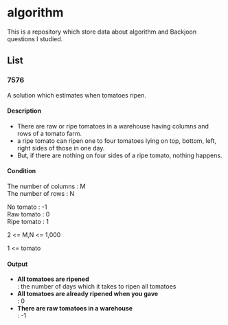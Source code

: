 # algorithm
This is a repository which store data about algorithm and Backjoon questions I studied.

## List

### 7576
A solution which estimates when tomatoes ripen.

#### Description
- There are raw or ripe tomatoes in a warehouse having columns and rows of a tomato farm.<br>
- a ripe tomato can ripen one to four tomatoes lying on top, bottom, left, right sides of those in one day.<br>
- But, if there are nothing on four sides of a ripe tomato, nothing happens.

#### Condition
The number of columns : M<br>
The number of rows : N

No tomato : -1<br>
Raw tomato : 0<br>
Ripe tomato : 1

2 <= M,N <= 1,000

1 <= tomato

#### Output
- **All tomatoes are ripened**<br>
: the number of days which it takes to ripen all tomatoes
- **All tomatoes are already ripened when you gave**<br>
: 0
- **There are raw tomatoes in a warehouse**<br>
: -1
